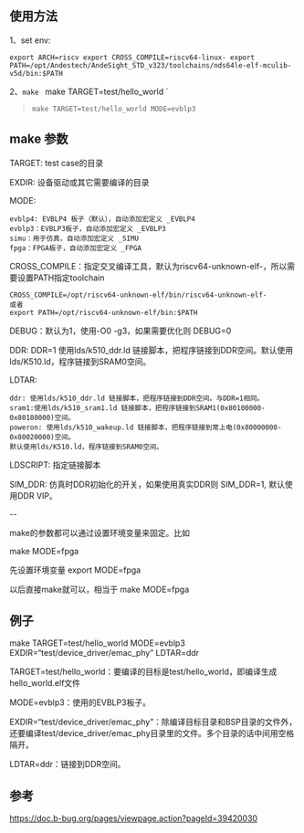 ## 使用方法

1、set env:

`
export ARCH=riscv
export CROSS_COMPILE=riscv64-linux-
export PATH=/opt/Andestech/AndeSight_STD_v323/toolchains/nds64le-elf-mculib-v5d/bin:$PATH
`

2、`make
`
make TARGET=test/hello_world
`
> `make TARGET=test/hello_world MODE=evblp3`

## make 参数

TARGET: test case的目录

EXDIR: 设备驱动或其它需要编译的目录

MODE:

    evblp4: EVBLP4 板子（默认），自动添加宏定义 _EVBLP4
    evblp3：EVBLP3板子，自动添加宏定义 _EVBLP3
    simu：用于仿真，自动添加宏定义 _SIMU
    fpga：FPGA板子，自动添加宏定义 _FPGA

CROSS_COMPILE：指定交叉编译工具，默认为riscv64-unknown-elf-，所以需要设置PATH指定toolchain

    CROSS_COMPILE=/opt/riscv64-unknown-elf/bin/riscv64-unknown-elf-
    或者
    export PATH=/opt/riscv64-unknown-elf/bin:$PATH

DEBUG：默认为1，使用-O0 -g3，如果需要优化则 DEBUG=0

DDR: DDR=1 使用lds/k510_ddr.ld 链接脚本，把程序链接到DDR空间。默认使用lds/K510.ld，程序链接到SRAM0空间。

LDTAR:

    ddr: 使用lds/k510_ddr.ld 链接脚本，把程序链接到DDR空间。与DDR=1相同。
    sram1:使用lds/k510_sram1.ld 链接脚本，把程序链接到SRAM1(0x80100000-0x80180000)空间。
    poweron: 使用lds/k510_wakeup.ld 链接脚本，把程序链接到常上电(0x80000000-0x80020000)空间。
    默认使用lds/K510.ld，程序链接到SRAM0空间。

LDSCRIPT: 指定链接脚本

SIM_DDR: 仿真时DDR初始化的开关，如果使用真实DDR则 SIM_DDR=1, 默认使用DDR VIP。

--

make的参数都可以通过设置环境变量来固定。比如

make MODE=fpga

先设置环境变量 export MODE=fpga

以后直接make就可以，相当于 make MODE=fpga

## 例子

make TARGET=test/hello_world MODE=evblp3 EXDIR=“test/device_driver/emac_phy” LDTAR=ddr

TARGET=test/hello_world：要编译的目标是test/hello_world，即编译生成hello_world.elf文件

MODE=evblp3：使用的EVBLP3板子。

EXDIR=“test/device_driver/emac_phy”：除编译目标目录和BSP目录的文件外，还要编译test/device_driver/emac_phy目录里的文件。多个目录的话中间用空格隔开。

LDTAR=ddr：链接到DDR空间。

## 参考
https://doc.b-bug.org/pages/viewpage.action?pageId=39420030
